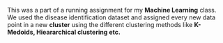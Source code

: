 This was a part of a running assignment for my **Machine Learning** class. We used the disease identification dataset and assigned every new data point in a new **cluster** using the different clustering methods like **K-Medoids, Hieararchical clustering etc.**
